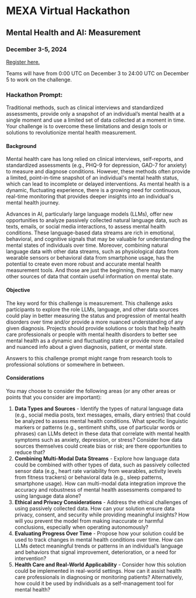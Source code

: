 # MEXA Virtual Hackathon 


## Mental Health and AI: Measurement

### December 3-5, 2024 
[Register here.](mexa.app) 

Teams will have from 0:00 UTC on December 3 to 24:00 UTC on December 5 to work on the challenge. 

### Hackathon Prompt: 
Traditional methods, such as clinical interviews and standardized assessments, provide only a snapshot of an individual’s mental health at a single moment and use a limited set of data collected at a moment in time. Your challenge is to overcome these limitations and design tools or solutions to revolutionize mental health measurement.

#### Background
Mental health care has long relied on clinical interviews, self-reports, and standardized assessments (e.g., PHQ-9 for depression, GAD-7 for anxiety) to measure and diagnose conditions. However, these methods often provide a limited, point-in-time snapshot of an individual's mental health status, which can lead to incomplete or delayed interventions. As mental health is a dynamic, fluctuating experience, there is a growing need for continuous, real-time monitoring that provides deeper insights into an individual's mental health journey.

Advances in AI, particularly large language models (LLMs), offer new opportunities to analyze passively collected natural language data, such as texts, emails, or social media interactions, to assess mental health conditions. These language-based data streams are rich in emotional, behavioral, and cognitive signals that may be valuable for understanding the mental states of individuals over time. Moreover, combining natural language data with other data streams, such as physiological data from wearable sensors or behavioral data from smartphone usage, has the potential to create even more robust and accurate mental health measurement tools. And those are just the beginning, there may be many other sources of data that contain useful information on mental state. 

#### Objective 
The key word for this challenge is measurement. This challenge asks participants to explore the role LLMs, language, and other data sources could play in better measuring the status and progression of mental health disorders over time and/or provide a more nuanced understanding of any given diagnosis. Projects should provide solutions or tools that help health care professionals or people with mental health disorders to better see mental health as a dynamic and fluctuating state or provide more detailed and nuanced info about a given diagnosis, patient, or mental state.  

Answers to this challenge prompt might range from research tools to professional solutions or somewhere in between. 

#### Considerations 
You may choose to consider the following areas (or any other areas or points that you consider are important):
1. **Data Types and Sources** - Identify the types of natural language data (e.g., social media posts, text messages, emails, diary entries) that could be analyzed to assess mental health conditions. What specific linguistic markers or patterns (e.g., sentiment shifts, use of particular words or phrases) can LLMs detect in these data that correlate with mental health symptoms such as anxiety, depression, or stress? Consider how data sources themselves could create bias or risk; are there opportunities to reduce that?
2. **Combining Multi-Modal Data Streams** - Explore how language data could be combined with other types of data, such as passively collected sensor data (e.g., heart rate variability from wearables, activity levels from fitness trackers) or behavioral data (e.g., sleep patterns, smartphone usage). How can multi-modal data integration improve the accuracy and robustness of mental health assessments compared to using language data alone?
3. **Ethical and Privacy Considerations** - Address the ethical challenges of using passively collected data. How can your solution ensure data privacy, consent, and security while providing meaningful insights? How will you prevent the model from making inaccurate or harmful conclusions, especially when operating autonomously?
4. **Evaluating Progress Over Time** - Propose how your solution could be used to track changes in mental health conditions over time. How can LLMs detect meaningful trends or patterns in an individual’s language and behaviors that signal improvement, deterioration, or a need for intervention?
5. **Health Care and Real-World Applicability** - Consider how this solution could be implemented in real-world settings. How can it assist health care professionals in diagnosing or monitoring patients? Alternatively, how could it be used by individuals as a self-management tool for mental health?
